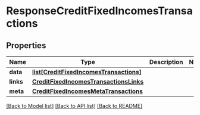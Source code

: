 # ResponseCreditFixedIncomesTransactions

## Properties
Name | Type | Description | Notes
------------ | ------------- | ------------- | -------------
**data** | [**list[CreditFixedIncomesTransactions]**](CreditFixedIncomesTransactions.md) |  | 
**links** | [**CreditFixedIncomesTransactionsLinks**](CreditFixedIncomesTransactionsLinks.md) |  | 
**meta** | [**CreditFixedIncomesMetaTransactions**](CreditFixedIncomesMetaTransactions.md) |  | 

[[Back to Model list]](../README.md#documentation-for-models) [[Back to API list]](../README.md#documentation-for-api-endpoints) [[Back to README]](../README.md)

